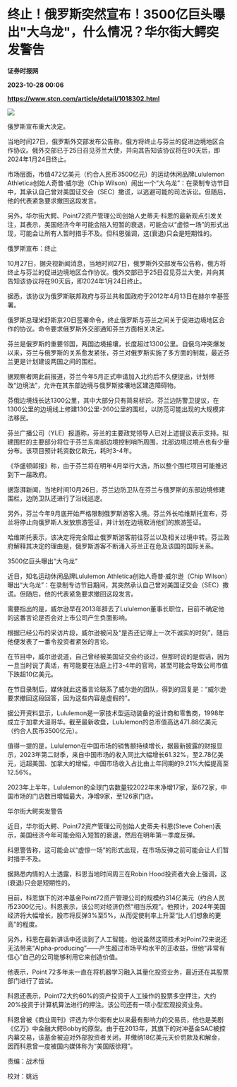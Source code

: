 # 终止！俄罗斯突然宣布！3500亿巨头曝出"大乌龙"，什么情况？华尔街大鳄突发警告
**证券时报网**

**2023-10-28 00:06**

**https://www.stcn.com/article/detail/1018302.html**

![](https://stcn-main.oss-cn-shenzhen.aliyuncs.com/upload/wechat/20231028/f23EOWYFfgEnj1ugMwSLibYwQuaSz4IjwYnHoicWCduRHmvHIOsib6Fh5JEQhxKiasvtzBZNpIqf3AYPbpZmEzfGow.png)

俄罗斯宣布重大决定。

当地时间27日，俄罗斯外交部发布公告称，俄方将终止与芬兰的促进边境地区合作协议。俄外交部已于25日召见芬兰大使，并向其告知该协议将在90天后，即2024年1月24日终止。

市场层面，市值472亿美元（约合人民币3500亿元）的运动休闲品牌Lululemon Athletica创始人奇普·威尔逊（Chip Wilson）闹出一个“大乌龙”：在录制专访节目中，其承认自己曾对美国证交会（SEC）撒谎，以逃避可能的司法诉讼。但随后，他的代表紧急要求撤回这段发言。

另外，华尔街大鳄、Point72资产管理公司创始人史蒂夫·科恩的最新观点引发关注，其表示，美国经济今年可能会陷入短暂的衰退，可能会以“虚惊一场”的形式出现，可能会让所有人暂时措手不及。但科恩强调，这(衰退)只会是短期性的。

俄罗斯宣布：终止

10月27日，据央视新闻消息，当地时间27日，俄罗斯外交部发布公告称，俄方将终止与芬兰的促进边境地区合作协议。俄外交部已于25日召见芬兰大使，并向其告知该协议将在90天后，即2024年1月24日终止。

据悉，该协议为俄罗斯联邦政府与芬兰共和国政府于2012年4月13日在赫尔辛基签署。

俄罗斯总理米舒斯京20日签署命令，终止俄罗斯与芬兰之间关于促进边境地区合作的协议。命令要求俄罗斯外交部通知芬兰方面相关决定。

芬兰是俄罗斯的重要邻国，两国边境接壤，长度超过1300公里。自俄乌冲突爆发以来，芬兰与俄罗斯的关系愈发紧张，芬兰对俄罗斯实施了多方面的制裁，最近芬兰更是计划建设两国之间的围栏。

据观察者网此前报道，芬兰今年5月正式申请加入北约后不久便提出，计划修改“边境法”，允许在其东部边境与俄罗斯接壤地区建造障碍物。

芬俄边境线长达1300公里，其中大部分只有简易标识。芬兰边防警卫提议，在1300公里的边境线上修建130公里-260公里的围栏，以防范可能出现的大规模非法移民。

芬兰广播公司（YLE）报道称，芬兰的主要政党领导人已对上述提议表示支持。拟建围栏的主要部分将位于芬兰东南部边境控制哨所周围，北部边境过境点也有少量分布。该项目预计耗资数亿欧元，耗时3-4年。

《华盛顿邮报》称，由于芬兰将在明年4月举行大选，所以整个围栏项目可能推迟到下一届政府。

据澎湃新闻，当地时间10月26日，芬兰边防卫队在芬兰与俄罗斯的东部边境修建围栏，边防卫队还进行了沿线巡逻。

另外，芬兰今年9月底开始严格限制俄罗斯游客入境。芬兰外长哈维斯托宣布，芬兰将停止向俄罗斯人发放旅游签证，并计划在边境取消他们的旅游签证。

哈维斯托表示，该决定将完全阻止俄罗斯游客前往芬兰以及相关过境中转。芬兰政府解释其决定的理由是，俄罗斯游客不断涌入芬兰正在危及该国的国际关系。

3500亿巨头曝出“大乌龙”

近日，知名运动休闲品牌Lululemon Athletica创始人奇普·威尔逊（Chip Wilson）曝出“大乌龙”：在录制专访节目期间，其突然承认自己曾对美国证交会（SEC）撒谎。但随后，他的代表紧急要求撤回这段发言。

需要指出的是，威尔逊早在2013年辞去了Lululemon董事长职位，目前不确定他的这番言论是否会对上市公司产生负面影响。

根据已经公布的采访片段，威尔逊被问及“是否还记得上一次不诚实的时刻”，随后他便发表了一番令投资者紧张的言论。

在节目中，威尔逊说道，自己曾经被美国证交会约谈过，但那时说的是假话，因为一旦当时说了真话，有可能要在法庭上打3-4年的官司，甚至可能会导致公司市值下跌超10亿美元。

在节目录制后，媒体就此这番言论联系了威尔逊的团队，得到的回复是：“威尔逊要求撤回这段回答，因为这些内容是虚假的”。

据公开资料显示，Lululemon是一家技术型运动装备的设计商和零售商，1998年成立于加拿大温哥华。截至最新收盘，Lululemon的总市值高达471.88亿美元（约合人民币3500亿元）。

值得一提的是，Lululemon在中国市场的销售额持续增长，据最新披露的财报显示，2023年第二财季，来自中国市场的收入同比大幅增长61.32%，至2.78亿美元，远超美国、加拿大的增幅，中国市场收入占比由上年同期的9.21%大幅提高至12.56%。

2023年上半年，Lululemon的全球门店数量较2022年末净增17家，至672家，中国市场的门店数目增幅最大，净增9家，至126家门店。

华尔街大鳄突发警告

近日，华尔街大鳄、Point72资产管理公司创始人史蒂夫·科恩(Steve Cohen)表示，美国经济今年可能会陷入短暂的衰退，然后在明年第一季度反弹。

科恩警告称，这可能会以“虚惊一场”的形式出现，在市场反弹之前可能会让人们暂时措手不及。

据熟悉内情的人士透露，科恩当地时间周三在Robin Hood投资者大会上强调，这(衰退)只会是短期性的。

目前，科恩旗下的对冲基金Point72资产管理公司的规模约314亿美元（约合人民币2300亿元）。科恩表示，该公司对经济仍然“相当乐观”。他预计，2024年美国经济将大幅增长，股市将反弹3%至5%，从而促使利率上升至“比人们想象的更高”的程度。

另外，科恩在最新讲话中还谈到了人工智能，他说虽然这项技术对Point72来说还无法带来“Alpha-producing”——产生超过市场平均水平的正收益，但他“非常有信心”自己的公司能够利用它来创造价值。

他表示，Point 72多年来一直在将机器学习融入其量化投资业务，最近还在其股票部门进行了尝试。

科恩还表示，Point72大约60%的资产投资于人工操作的股票多空押注，大约20%投资于计算机算法进行的押注。该公司还有一项小型宏观投资业务。

科恩曾被《商业周刊》评选为华尔街有史以来最有影响力的交易员，他也是美剧《亿万》中金融大鳄Bobby的原型。由于在2013年，其旗下的对冲基金SAC被控内幕交易，该基金被迫对外部投资者关闭，并缴纳18亿美元天价罚款及和解金，因而科恩曾一度被国内媒体称为“美国版徐翔”。

责编：战术恒

校对：姚远